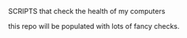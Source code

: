 SCRIPTS that check the health of my computers


this repo will be populated with lots of fancy checks.
